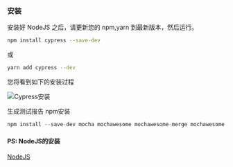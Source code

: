 ### 安装

安装好 NodeJS 之后，请更新您的 npm,yarn 到最新版本，然后运行。

```bash
npm install cypress --save-dev
```
或
```bash
yarn add cypress --dev
```

您将看到如下的安装过程

<img :src="$withBase('/imgs/install.gif')" alt="Cypress安装">


生成测试报告 npm安装 
```javascript
npm install --save-dev mocha mochawesome mochawesome-merge mochawesome-report-generator
```

#### PS: NodeJS的安装
[NodeJS](https://nodejs.org/en/)